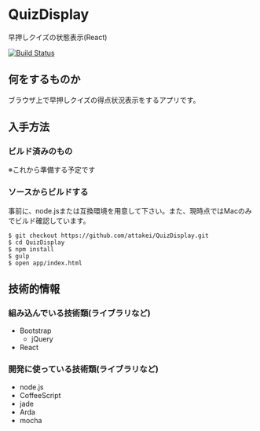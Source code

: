 # QuizDisplay
早押しクイズの状態表示(React)


[![Build Status](https://travis-ci.org/attakei/QuizDisplay.svg)](https://travis-ci.org/attakei/QuizDisplay)



## 何をするものか

ブラウザ上で早押しクイズの得点状況表示をするアプリです。


## 入手方法

### ビルド済みのもの

※これから準備する予定です

### ソースからビルドする

事前に、node.jsまたは互換環境を用意して下さい。また、現時点ではMacのみでビルド確認しています。

```shell
$ git checkout https://github.com/attakei/QuizDisplay.git
$ cd QuizDisplay
$ npm install
$ gulp
$ open app/index.html
```


## 技術的情報

### 組み込んでいる技術類(ライブラリなど)

- Bootstrap
    - jQuery
- React

### 開発に使っている技術類(ライブラリなど)

- node.js
- CoffeeScript
- jade
- Arda
- mocha
